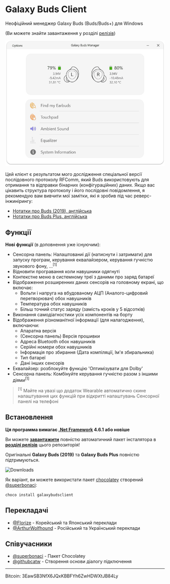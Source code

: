 # Galaxy Buds Client
Неофіційний менеджер Galaxy Buds (Buds/Buds+) для Windows 

(Ви можете знайти завантаження у розділі [релізів](https://github.com/thepbone/galaxybudsclient/releases))

<p align="center">
  <img src="screenshots/screencap.gif">
</p>

Цей клієнт є результатом мого дослідження спеціальної версії послідовного протоколу RFComm, який Buds використовують для отримання та відправки бінарних (конфігураційних) даних. Якщо вас цікавить структура протоколу і його послідовні повідомлення, я рекомендую вам вивчити мої замітки, які я зробив під час реверс-інжинірингу:

* [Нотатки про Buds (2019), англійська](GalaxyBudsRFCommProtocol.md)
* [Нотатки про Buds Plus, англійська](Galaxy%20Buds%20Plus%20RFComm%20Protocol%20Notes.md)

## Функції

**Нові функції** (в доповнення уже існуючим):

* Сенсорна панель: Налаштованиі дії (натиснути і затримати) для запуску програм, керування еквалайзером, керування гучністю звукового фону, ...<sup>[1]</sup>
* Відновити програвання коли навушники одягнуті
* Контекстне меню в системному треї з даними про заряд батареї
* Відображення розширенних даних сенсорів на головному екрані, що включає:
  * Вольти і напруга на вбудованому АЦП (Аналого-цифровий перетворювач) обох навушників
  * Температура обох навушників
  * Більш точний статус заряду (замість кроків у 5 відсотків)
* Виконання самодіагностики усіх компонентів на борту
* Відображення різноманітної інформації (для налагодження), включаючи:
  * Апаратна версія
  * (Сенсорна панель) Версія прошивки
  * Адреса Bluetooth обох навушників
  * Серійні номери обох навушників
  * Інформація про збирання (Дата компіляції, Ім'я збиральника)
  * Тип батареї
  * Дані інших сенсорів
* Еквалайзер: розблокуйте функцію 'Оптимізувати для Dolby'
* Сенсорна панель: Комбінуйте керування гучністю разом з іншими діями<sup>[1]</sup>

> <sup>[1]</sup> Майте на увазі що додаток Wearable автоматично скине налаштування цих функцій при відкритті налаштувань Сенсорної панелі на телефоні

## Встановлення

**Ця программа вимагає [.Net Framework](https://dotnet.microsoft.com/download/dotnet-framework/net461) 4.6.1 або новіше**

Ви можете [**завантажити**](https://github.com/ThePBone/GalaxyBudsClient/releases) повністю автоматичний пакет інсталятора в [**розділі релізів**](https://github.com/ThePBone/GalaxyBudsClient/releases) цього репозиторія!

Оригінальні **Galaxy Buds (2019)** та **Galaxy Buds Plus** повністю підтримуються.

![Downloads](https://img.shields.io/github/downloads/ThePBone/GalaxyBudsClient/total)

Як варіант, ви можете використати пакет [chocolatey](https://chocolatey.org/courses/getting-started/what-is-chocolatey) створений [@superbonaci](https://github.com/superbonaci):

```
choco install galaxybudsclient
```

## Перекладачі

* [@Florize](https://github.com/Florize) - Корейський та Японський переклади
* [@ArthurWolfhound](https://github.com/ArthurWolfhound) - Російський та Український переклади

## Співучасники

* [@superbonaci](https://github.com/superbonaci) - Пакет Chocolatey
* [@githubcatw](https://github.com/githubcatw) - Створення основи діалогу підключення



___

Bitcoin: 3EawSB3NfX6JQxKBBFYh6ZwHDWXtJB84Ly

